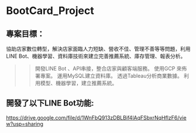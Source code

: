 # BootCard_Project
## 專案目標：
協助店家數位轉型，解決店家面臨人力短缺、營收不佳、管理不善等等問題，利用LINE Bot、機器學習、資料庫技術來建立完善推薦系統、庫存管理、報表分析。
>> 開發LINE  Bot 、API串接，整合店家與顧客端服務。
>> 使用GCP 來佈署專案。
>> 運用MySQL建立資料庫。
>> 透過Tableau分析商業數據。
>> 利用模型、機器學習，建立推薦系統。

## 開發了以下LINE Bot功能:


https://drive.google.com/file/d/1WnFbQ913zDBLBif4lAqFSbxrNqHflzF6/view?usp=sharing
